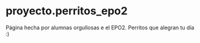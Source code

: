 # proyecto.perritos_epo2
Página hecha por alumnas orgullosas e el EPO2. Perritos que alegran tu día :)

